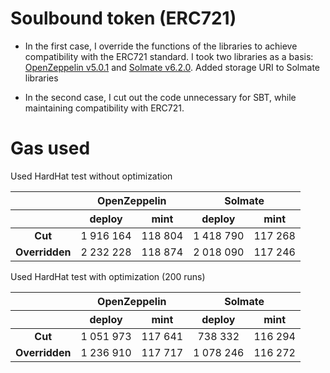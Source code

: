 # Soulbound token (ERC721)

- In the first case, I override the functions of the libraries to achieve compatibility with the ERC721 standard. I took two libraries as a basis: [OpenZeppelin v5.0.1](https://github.com/OpenZeppelin/openzeppelin-contracts/) and [Solmate v6.2.0](https://github.com/transmissions11/solmate). Added storage URI to Solmate libraries

- In the second case, I cut out the code unnecessary for SBT, while maintaining compatibility with ERC721.

# Gas used

Used HardHat test without optimization

<table>
    <thead>
        <tr>
            <th></th>
            <th colspan="2" align="center">OpenZeppelin</th>
            <th colspan="2" align="center">Solmate</th>
        </tr>
        <tr>
            <th></th>
            <th align="center">deploy</th>
            <th align="center">mint</th>
            <th align="center">deploy</th>
            <th align="center">mint</th>
        </tr>
    </thead>
    <tbody>
        <tr>
            <td align="center"><strong>Cut</strong></td>
            <td align="center">1 916 164</td>
            <td align="center">118 804</td>
            <td align="center">1 418 790</td>
            <td align="center">117 268</td>
        </tr>
        <tr>
            <td align="center"><strong>Overridden</strong></td>
            <td align="center">2 232 228</td>
            <td align="center">118 874</td>
            <td align="center">2 018 090</td>
            <td align="center">117 246</td>
        </tr>
    </tbody>

</table>

Used HardHat test with optimization (200 runs)

<table>
    <thead>
        <tr>
            <th></th>
            <th colspan="2" align="center">OpenZeppelin</th>
            <th colspan="2" align="center">Solmate</th>
        </tr>
        <tr>
            <th></th>
            <th align="center">deploy</th>
            <th align="center">mint</th>
            <th align="center">deploy</th>
            <th align="center">mint</th>
        </tr>
    </thead>
    <tbody>
        <tr>
            <td align="center"><strong>Cut</strong></td>
            <td align="center">1 051 973</td>
            <td align="center">117 641</td>
            <td align="center">738 332</td>
            <td align="center">116 294</td>
        </tr>
        <tr>
            <td align="center"><strong>Overridden</strong></td>
            <td align="center">1 236 910</td>
            <td align="center">117 717</td>
            <td align="center">1 078 246</td>
            <td align="center">116 272</td>
        </tr>
    </tbody>

</table>
